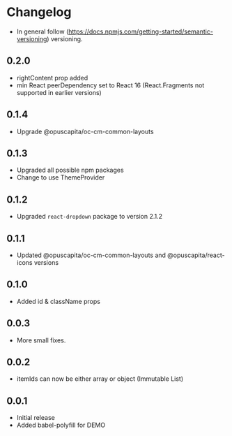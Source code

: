 # Changelog

* In general follow (https://docs.npmjs.com/getting-started/semantic-versioning) versioning.

## 0.2.0
- rightContent prop added
- min React peerDependency set to React 16 (React.Fragments not supported in earlier versions)

## 0.1.4
* Upgrade @opuscapita/oc-cm-common-layouts

## 0.1.3
* Upgraded all possible npm packages
* Change to use ThemeProvider

## 0.1.2
* Upgraded `react-dropdown` package to version 2.1.2

## 0.1.1
* Updated @opuscapita/oc-cm-common-layouts and @opuscapita/react-icons versions

## 0.1.0
* Added id & className props

## 0.0.3
* More small fixes.

## 0.0.2 
* itemIds can now be either array or object (Immutable List)

## 0.0.1
* Initial release
* Added babel-polyfill for DEMO
